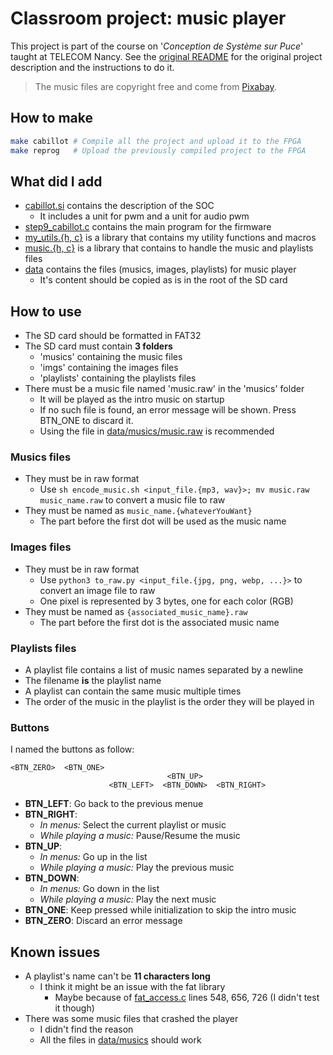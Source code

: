 # Classroom project: music player

This project is part of the course on '*Conception de Système sur Puce*' taught at TELECOM Nancy.
See the [original README](README_Original.md) for the original project description and the instructions to do it.

> The music files are copyright free and come from [Pixabay](https://pixabay.com/music).

## How to make
```sh
make cabillot # Compile all the project and upload it to the FPGA
make reprog   # Upload the previously compiled project to the FPGA
```

## What did I add

- [cabillot.si](cabillot.si) contains the description of the SOC
  - It includes a unit for pwm and a unit for audio pwm
- [step9_cabillot.c](firmware/step9_cabillot.c) contains the main program for the firmware
- [my_utils.{h, c}](firmware/my_utils.h) is a library that contains my utility functions and macros
- [music.{h, c}](firmware/music.h) is a library that contains to handle the music and playlists files
- [data](data) contains the files (musics, images, playlists) for music player
  - It's content should be copied as is in the root of the SD card

## How to use

- The SD card should be formatted in FAT32
- The SD card must contain **3 folders**
  - 'musics' containing the music files
  - 'imgs' containing the images files
  - 'playlists' containing the playlists files
- There must be a music file named 'music.raw' in the 'musics' folder
  - It will be played as the intro music on startup
  - If no such file is found, an error message will be shown. Press BTN_ONE to discard it.
  - Using the file in [data/musics/music.raw](data/musics/music.raw) is recommended
### Musics files
- They must be in raw format
  - Use `sh encode_music.sh <input_file.{mp3, wav}>; mv music.raw music_name.raw` to convert a music file to raw
- They must be named as `music_name.{whateverYouWant}`
  - The part before the first dot will be used as the music name
### Images files
- They must be in raw format
  - Use `python3 to_raw.py <input_file.{jpg, png, webp, ...}>` to convert an image file to raw
  - One pixel is represented by 3 bytes, one for each color (RGB)
- They must be named as `{associated_music_name}.raw`
  - The part before the first dot is the associated music name

### Playlists files
- A playlist file contains a list of music names separated by a newline
- The filename **is** the playlist name
- A playlist can contain the same music multiple times
- The order of the music in the playlist is the order they will be played in

### Buttons
I named the buttons as follow:
```plaintext
<BTN_ZERO>  <BTN_ONE>
                                   <BTN_UP>
                      <BTN_LEFT>  <BTN_DOWN>  <BTN_RIGHT>
```
- **BTN_LEFT**: Go back to the previous menue
- **BTN_RIGHT**:
  - *In menus:* Select the current playlist or music
  - *While playing a music:* Pause/Resume the music
- **BTN_UP**:
  - *In menus:* Go up in the list
  - *While playing a music:* Play the previous music
- **BTN_DOWN**:
  - *In menus:* Go down in the list
  - *While playing a music:* Play the next music
- **BTN_ONE**: Keep pressed while initialization to skip the intro music
- **BTN_ZERO**: Discard an error message

## Known issues
- A playlist's name can't be **11 characters long**
  - I think it might be an issue with the fat library
    - Maybe because of [fat_access.c](https://github.com/ultraembedded/fat_io_lib/blob/0ef5c2bbc0ab2ff96d970a2149764d8fc377eb33/src/fat_access.c) lines 548, 656, 726 (I didn't test it though)
- There was some music files that crashed the player
  - I didn't find the reason
  - All the files in [data/musics](data/musics) should work

